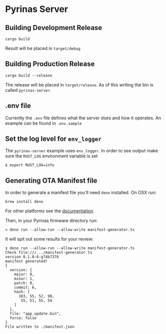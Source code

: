 # Pyrinas Server

## Building Development Release

```
cargo build
```

Result will be placed in `target/debug`

## Building Production Release

```
cargo build --release
```

The release will be placed in `target/release`. As of this writing
the bin is called `pyrinas-server`.


## .env file

Currently the `.env` file defines what the server does and how it operates. An example can be found in `.env.sample`

## Set the log level for `env_logger`


The `pyrinas-server` example uses `env_logger`. In order to see output make sure the `RUST_LOG`  environment variable is set

```
$ export RUST_LOG=info
```


## Generating OTA Manifest file

In order to generate a manifest file you'll need `deno` installed. On OSX run:

```
brew install deno
```

For other platforms see the [documentation](https://deno.land/#installation).

Then, in your Pyrinas firmware directory run:

```
> deno run --allow-run --allow-write manifest-generator.ts
```

It will spit out some results for your review:

```
❯ deno run --allow-run --allow-write manifest-generator.ts
Check file:///.../manifest-generator.ts
version 0.1.0-6-g74b7376
manifest generated!
{
  version: {
    major: 0,
    minor: 1,
    patch: 0,
    commit: 6,
    hash: [
      103, 55, 52, 98,
       55, 51, 55, 54
    ]
  },
  file: "app_update.bin",
  force: false
}
File written to ./manifest.json
```
